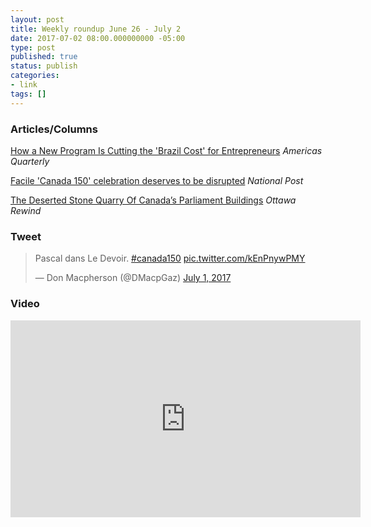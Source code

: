 ```yaml
---
layout: post
title: Weekly roundup June 26 - July 2
date: 2017-07-02 08:00.000000000 -05:00
type: post
published: true
status: publish
categories:
- link
tags: []
---
```


### Articles/Columns

[How a New Program Is Cutting the 'Brazil Cost' for Entrepreneurs](https://www.americasquarterly.org/node/8884 "How a New Program Is Cutting the 'Brazil Cost' for Entrepreneurs. By Anna Jean Kaiser") *Americas Quarterly*

[Facile 'Canada 150' celebration deserves to be disrupted](https://nationalpost.com/opinion/chris-selley-facile-canada-150-celebration-deserves-to-be-disrupted/wcm/def46b30-60f5-4958-805c-dc52feef0b28 "Chris Selley: Facile 'Canada 150' celebration deserves to be disrupted") *National Post*

[The Deserted Stone Quarry Of Canada’s Parliament Buildings](https://ottawarewind.com/2017/06/28/finding-the-forgotten-quarry-of-canadas-parliament-buildings/ "The Deserted Stone Quarry Of Canada’s Parliament Buildings. By Andrew King") *Ottawa Rewind*

### Tweet

<blockquote class="twitter-tweet" data-lang="en"><p lang="fr" dir="ltr">Pascal dans Le Devoir. <a href="https://twitter.com/hashtag/canada150?src=hash">#canada150</a> <a href="https://t.co/kEnPnywPMY">pic.twitter.com/kEnPnywPMY</a></p>&mdash; Don Macpherson (@DMacpGaz) <a href="https://twitter.com/DMacpGaz/status/881153304268505088">July 1, 2017</a></blockquote> <script async src="//platform.twitter.com/widgets.js" charset="utf-8"></script>

### Video

<iframe width="560" height="315" src="https://www.youtube.com/embed/6_35a7sn6ds" frameborder="0" allowfullscreen></iframe>